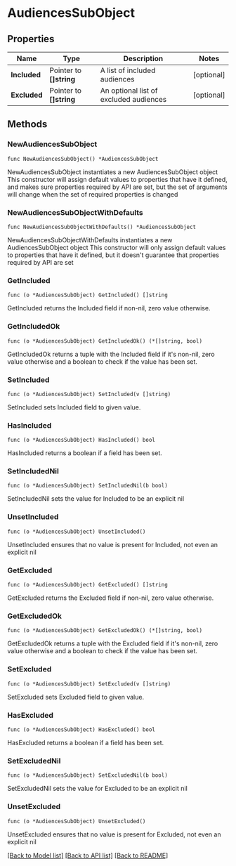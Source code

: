 # AudiencesSubObject

## Properties

Name | Type | Description | Notes
------------ | ------------- | ------------- | -------------
**Included** | Pointer to **[]string** | A list of included audiences | [optional] 
**Excluded** | Pointer to **[]string** | An optional list of excluded audiences | [optional] 

## Methods

### NewAudiencesSubObject

`func NewAudiencesSubObject() *AudiencesSubObject`

NewAudiencesSubObject instantiates a new AudiencesSubObject object
This constructor will assign default values to properties that have it defined,
and makes sure properties required by API are set, but the set of arguments
will change when the set of required properties is changed

### NewAudiencesSubObjectWithDefaults

`func NewAudiencesSubObjectWithDefaults() *AudiencesSubObject`

NewAudiencesSubObjectWithDefaults instantiates a new AudiencesSubObject object
This constructor will only assign default values to properties that have it defined,
but it doesn't guarantee that properties required by API are set

### GetIncluded

`func (o *AudiencesSubObject) GetIncluded() []string`

GetIncluded returns the Included field if non-nil, zero value otherwise.

### GetIncludedOk

`func (o *AudiencesSubObject) GetIncludedOk() (*[]string, bool)`

GetIncludedOk returns a tuple with the Included field if it's non-nil, zero value otherwise
and a boolean to check if the value has been set.

### SetIncluded

`func (o *AudiencesSubObject) SetIncluded(v []string)`

SetIncluded sets Included field to given value.

### HasIncluded

`func (o *AudiencesSubObject) HasIncluded() bool`

HasIncluded returns a boolean if a field has been set.

### SetIncludedNil

`func (o *AudiencesSubObject) SetIncludedNil(b bool)`

 SetIncludedNil sets the value for Included to be an explicit nil

### UnsetIncluded
`func (o *AudiencesSubObject) UnsetIncluded()`

UnsetIncluded ensures that no value is present for Included, not even an explicit nil
### GetExcluded

`func (o *AudiencesSubObject) GetExcluded() []string`

GetExcluded returns the Excluded field if non-nil, zero value otherwise.

### GetExcludedOk

`func (o *AudiencesSubObject) GetExcludedOk() (*[]string, bool)`

GetExcludedOk returns a tuple with the Excluded field if it's non-nil, zero value otherwise
and a boolean to check if the value has been set.

### SetExcluded

`func (o *AudiencesSubObject) SetExcluded(v []string)`

SetExcluded sets Excluded field to given value.

### HasExcluded

`func (o *AudiencesSubObject) HasExcluded() bool`

HasExcluded returns a boolean if a field has been set.

### SetExcludedNil

`func (o *AudiencesSubObject) SetExcludedNil(b bool)`

 SetExcludedNil sets the value for Excluded to be an explicit nil

### UnsetExcluded
`func (o *AudiencesSubObject) UnsetExcluded()`

UnsetExcluded ensures that no value is present for Excluded, not even an explicit nil

[[Back to Model list]](../README.md#documentation-for-models) [[Back to API list]](../README.md#documentation-for-api-endpoints) [[Back to README]](../README.md)



